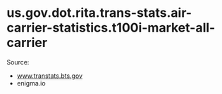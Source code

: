 us.gov.dot.rita.trans-stats.air-carrier-statistics.t100i-market-all-carrier
===========================================================================

Source: 
* www.transtats.bts.gov 
* enigma.io
